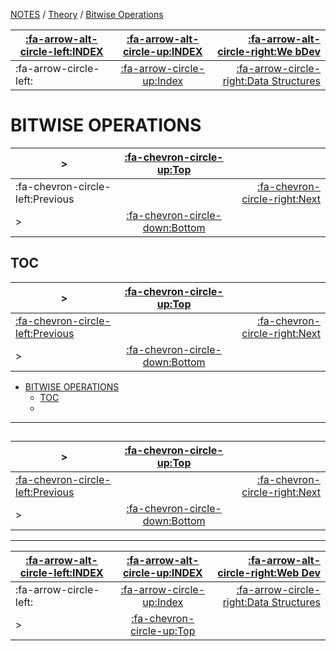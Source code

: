 <nav id="top">

[NOTES](../Index.md) / [Theory](Index.md) / [Bitwise Operations](BitwiseOperations.md)

| [:fa-arrow-alt-circle-left:INDEX](../Index.md) | [:fa-arrow-alt-circle-up:INDEX](../Index.md) | [:fa-arrow-alt-circle-right:We bDev](../WebDev/Index.md)    |
| ---------------------------------------------- | :------------------------------------------: | ----------------------------------------------------------: |
| :fa-arrow-circle-left:                         | [:fa-arrow-circle-up:Index](Index.md)        | [:fa-arrow-circle-right:Data Structures](DataStructures.md) |

</nav>

# BITWISE OPERATIONS

<nav>

| >                                | [:fa-chevron-circle-up:Top](#top)         |                                       |
| -------------------------------- | :---------------------------------------: | ------------------------------------: |
| :fa-chevron-circle-left:Previous |                                           | [:fa-chevron-circle-right:Next](#toc) |
| >                                | [:fa-chevron-circle-down:Bottom](#bottom) |                                       |

</nav>



## TOC

<nav>

| >                                                       | [:fa-chevron-circle-up:Top](#top)         |                                    |
| ------------------------------------------------------- | :---------------------------------------: | ---------------------------------: |
| [:fa-chevron-circle-left:Previous](#bitwise-operations) |                                           | [:fa-chevron-circle-right:Next](#) |
| >                                                       | [:fa-chevron-circle-down:Bottom](#bottom) |                                    |

</nav>

- [BITWISE OPERATIONS](#bitwise-operations)
	- [TOC](#toc)
	- [](#)

---

## 

<nav>

| >                                        | [:fa-chevron-circle-up:Top](#top)         |                                    |
| ---------------------------------------- | :---------------------------------------: | ---------------------------------: |
| [:fa-chevron-circle-left:Previous](#toc) |                                           | [:fa-chevron-circle-right:Next](#) |
| >                                        | [:fa-chevron-circle-down:Bottom](#bottom) |                                    |

</nav>



---

<nav id="bottom">

| [:fa-arrow-alt-circle-left:INDEX](../Index.md) | [:fa-arrow-alt-circle-up:INDEX](../Index.md) | [:fa-arrow-alt-circle-right:Web Dev](../WebDev/Index.md)    |
| ---------------------------------------------- | :------------------------------------------: | ----------------------------------------------------------: |
| :fa-arrow-circle-left:                         | [:fa-arrow-circle-up:Index](Index.md)        | [:fa-arrow-circle-right:Data Structures](DataStructures.md) |
| >                                              | [:fa-chevron-circle-up:Top](#top)            |                                                             |

</nav>